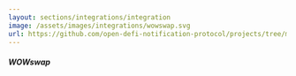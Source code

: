 ```yaml
---
layout: sections/integrations/integration
image: /assets/images/integrations/wowswap.svg
url: https://github.com/open-defi-notification-protocol/projects/tree/master/wowswap
---
```


##### WOWswap
